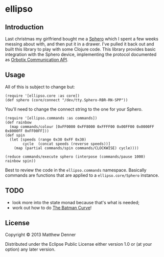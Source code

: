 # ellipso
## Introduction
Last christmas my girlfriend bought me a [Sphero](http://gosphero.com/) which I spent a few weeks
messing about with, and then put it in a drawer.  I've pulled it back out and built this library to
play with some Clojure code.  This library provides basic integration with the Sphero device,
implementing the protocol documented as [Orbotix Communication API](https://github.com/orbotix/DeveloperResources/blob/master/docs/Sphero_API_1.46.pdf?raw=true).

## Usage
All of this is subject to change but:

    (require '[ellipso.core :as core])
    (def sphero (core/connect "/dev/tty.Sphero-RBR-RN-SPP"))

You'll need to change the connect string to the one for your Sphero.

    (require '[ellipso.commands :as commands])
    (def rainbow
      (map commands/colour [0xFF0000 0xFF8000 0xFFFF00 0x00FF00 0x0000FF 0x8000FF 0xFF00FF]))
    (def spin
      (let [speeds (range 0x30 0xFF 0x30)
            cycle  (concat speeds (reverse speeds))]
        (map (partial commands/spin commands/CLOCKWISE) cycle))))

    (reduce commands/execute sphero (interpose (commands/pause 1000) rainbow spin))

Best to review the code in the `ellipso.commands` namespace.  Basically commands
are functions that are applied to a `ellipso.core/Sphero` instance.

## TODO
* look more into the state monad because that's what is needed;
* work out how to do [The Batman Curve](http://mathworld.wolfram.com/BatmanCurve.html)!

## License

Copyright © 2013 Matthew Denner

Distributed under the Eclipse Public License either version 1.0 or (at your option) any later version.
